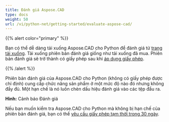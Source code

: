 ```yaml
---
title: Đánh giá Aspose.CAD
type: docs
weight: 50
url: /vi/python-net/getting-started/evaluate-aspose-cad/
---
```


{{% alert color="primary" %}}

Bạn có thể dễ dàng tải xuống Aspose.CAD cho Python để đánh giá từ [trang tải xuống](https://downloads.aspose.com/cad/python-net). Tải xuống phiên bản đánh giá giống như tải xuống đã mua. Phiên bản đánh giá sẽ trở thành có giấy phép sau khi [áp dụng giấy phép](/vi/cad/python-net/licensing/).

{{% /alert %}}

Phiên bản đánh giá của Aspose.CAD cho Python (không có giấy phép được chỉ định) cung cấp chức năng sản phẩm ở một mức độ nào đó nhưng không đầy đủ. Một hạn chế là nó luôn chèn dấu hiệu đánh giá vào các tệp đầu ra.

**Hình:** Cảnh báo Đánh giá

Nếu bạn muốn kiểm tra Aspose.CAD cho Python mà không bị hạn chế của phiên bản đánh giá, bạn có thể [yêu cầu giấy phép tạm thời trong 30 ngày](https://purchase.aspose.com/temporary-license).
